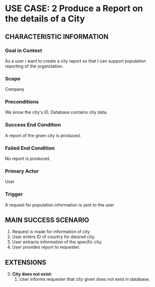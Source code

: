 # USE CASE: 2 Produce a Report on the details of a City

## CHARACTERISTIC INFORMATION

### Goal in Context

As a user i want to create a city report so that I can support population reporting of the organization.

### Scope

Company

### Preconditions

We know the city's ID. Database contains city data.

### Success End Condition

A report of the given city is produced.

### Failed End Condition

No report is produced.

### Primary Actor

User

### Trigger

A request for population information is sent to the user

## MAIN SUCCESS SCENARIO

1. Request is made for information of city
2. User enters ID of country for desired city.
3. User extracts information of the specific city.
4. User provides report to requester.

## EXTENSIONS

3. **City does not exist:**
    1. User informs requester that city given does not exist in database.